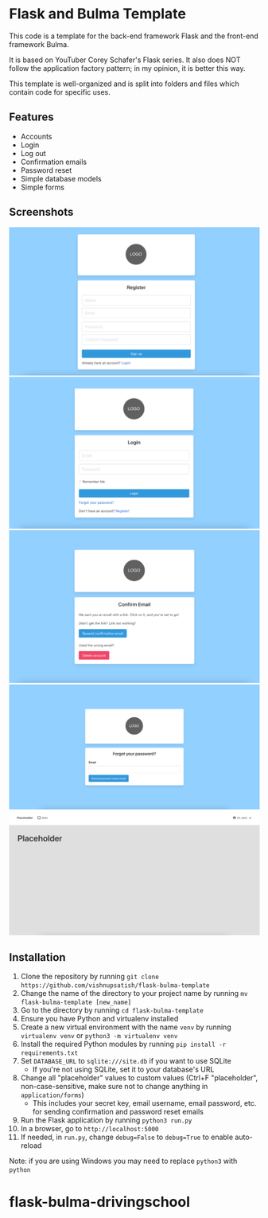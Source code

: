 # Flask and Bulma Template

This code is a template for the back-end framework Flask and the front-end framework Bulma.

It is based on YouTuber Corey Schafer's Flask series. It also does NOT follow the application factory pattern; in my opinion, it is better this way.

This template is well-organized and is split into folders and files which contain code for specific uses.

## Features
- Accounts
- Login
- Log out
- Confirmation emails
- Password reset
- Simple database models
- Simple forms

## Screenshots

![](https://raw.githubusercontent.com/vishnupsatish/flask-bulma-template/master/demo/1.png)
![](https://raw.githubusercontent.com/vishnupsatish/flask-bulma-template/master/demo/2.png)
![](https://raw.githubusercontent.com/vishnupsatish/flask-bulma-template/master/demo/3.png)
![](https://raw.githubusercontent.com/vishnupsatish/flask-bulma-template/master/demo/4.png)
![](https://raw.githubusercontent.com/vishnupsatish/flask-bulma-template/master/demo/5.png)

## Installation
1. Clone the repository by running ```git clone https://github.com/vishnupsatish/flask-bulma-template```
2. Change the name of the directory to your project name by running ```mv flask-bulma-template [new_name]```
3. Go to the directory by running ```cd flask-bulma-template```
4. Ensure you have Python and virtualenv installed
5. Create a new virtual environment with the name ```venv``` by running ```virtualenv venv``` or ```python3 -m virtualenv venv```
6. Install the required Python modules by running ```pip install -r requirements.txt```
7. Set ```DATABASE_URL``` to ```sqlite:///site.db``` if you want to use SQLite
    - If you're not using SQLite, set it to your database's URL
8. Change all "placeholder" values to custom values (Ctrl+F "placeholder", non-case-sensitive, make sure not to change anything in ```application/forms```)
    - This includes your secret key, email username, email password, etc. for sending confirmation and password reset emails
9. Run the Flask application by running ```python3 run.py```
10. In a browser, go to ```http://localhost:5000```
11. If needed, in ``run.py``, change ```debug=False``` to ```debug=True``` to enable auto-reload

Note: if you are using Windows you may need to replace ```python3``` with ```python```

# flask-bulma-drivingschool

